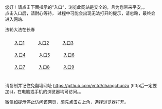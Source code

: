您好！请点击下面指示的“入口”，浏览此网站是安全的，且为您带来平安。。 <br/>
点击入口后，请耐心等待， 过程中可能会出现无法打开的提示，请忽略，最终会进入网站. </br>

法轮大法在长春<br/>
<div style="padding:10px"><a style="margin:20px" target="_blank" href="https://d214l2m7eukpi3.cloudfront.net/2Qpsp?ogpozt" id="ccLink1" rel="nofollow">入口1</a> <a target="_blank" style="margin:20px" href="https://d2nz8q2poalwsr.cloudfront.net/2Qpsp?hqvxz" id="ccLink2" rel="nofollow">入口2</a> <a style="margin:20px" target="_blank" href="https://d3ixgdxwx3s8em.cloudfront.net/2Qpsp?bevcei" id="ccLink3" rel="nofollow">入口3</a></div>

<div style="padding:10px" ><a style="margin:20px" target="_blank" href="https://d214l2m7eukpi3.cloudfront.net/2Qpsp?ogpozt" id="ccLink4" rel="nofollow">入口4</a> <a style="margin:20px" href="https://d2nz8q2poalwsr.cloudfront.net/2Qpsp?hqvxz" target="_blank" id="ccLink5" rel="nofollow">入口5</a> <a style="margin:20px" href="https://d3ixgdxwx3s8em.cloudfront.net/2Qpsp?bevcei" target="_blank" id="ccLink6" rel="nofollow">入口6</a></div>

<div style="padding:10px"><a style="margin:20px" target="_blank" href="https://d214l2m7eukpi3.cloudfront.net/2Qpsp?ogpozt" id="ccLink7" rel="nofollow">入口7</a> <a style="margin:20px" href="https://d2nz8q2poalwsr.cloudfront.net/2Qpsp?hqvxz" target="_blank" id="ccLink8" rel="nofollow">入口8</a> <a style="margin:20px" target="_blank" href="https://d3ixgdxwx3s8em.cloudfront.net/2Qpsp?bevcei" id="ccLink9" rel="nofollow">入口9</a></div>

<br/>



请复制并记住免翻墙网址 https://github.com/yntd/changchunzx (http后一定要加s)，在电脑或手机的浏览器均可访问。。<br/>

微信如提示停止访问该网页，须先点击右上角，选择浏览器打开。
